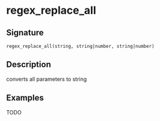 # regex_replace_all

## Signature

`regex_replace_all(string, string|number, string|number)`

## Description

converts all parameters to string

## Examples

TODO
